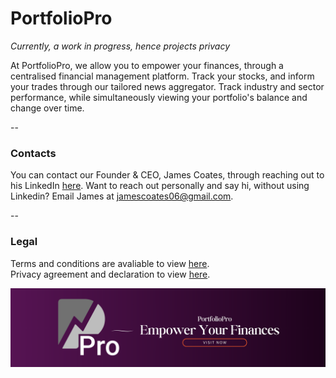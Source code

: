 # PortfolioPro
*Currently, a work in progress, hence projects privacy*
<br>

At PortfolioPro, we allow you to empower your finances, through a centralised financial management platform. Track your stocks, and inform your trades through our tailored news aggregator. Track industry and sector performance, while simultaneously viewing your portfolio's balance and change over time.


--
### Contacts

You can contact our Founder & CEO, James Coates, through reaching out to his LinkedIn [here](https://www.linkedin.com/in/jamescoatesaus/). Want to reach out personally and say hi, without using Linkedin? Email James at [jamescoates06@gmail.com](mailto:jamescoates06@gmail.com).


--
### Legal

Terms and conditions are avaliable to view [here](/terms/terms.md).
<br>
Privacy agreement and declaration to view [here](/privacy/privacy.md).











![PortfolioPro Banner](resources/images/banner-highestres.png)






<!-- # sdd-bus-tracker -->
<!-- 
A repository for a location-based bus tracking program, through which users can see ETAs of nearby buses. 
**Currently accessable via: [https://stlukes.link/bus](https://stlukes.link/bus).** 
<br>
<br>![St. Luke's Grammar School Bus Tracker Logo](imagesandresources/SLGSBTLogo.png)
<br>

____

Currently, this program only displays buses **to/from** St. Luke's Grammar (*Dee Why Campus _only_)*. Buses displayed are state-run buses, typically operated by Keolis Downer, or CDC Bus NSW.
____ 

<br>
Contact James, using the below details, to request a customised version for your educational institution, local bus stop, or personal use.
<br><br>



# Installation Instructions (Running Locally)
If you wish to experiment, and test this program locally, running on your own machine, or development servers, please follow the guide below. *If you wish to run the program on Windows, ensure that you have PHP installed on Windows, and run the PHP file as appropriate to x86.*

### Unix/MacOS/Linux etc.:

**Prerequisites:**

* Homebrew (Linux/MacOS/Unix) is installed)
	* If not, please visit the [homebrew website](https://brew.sh), or run this command to install it on your machine: `/bin/bash -c "$(curl -fsSL https://raw.githubusercontent.com/Homebrew/install/HEAD/install.sh)"`

**Installation Guide:**

1. Clone this repository 
	- Recommended to use a CLI for this step, as it will make the process of running locally a lot smoother. 
	- `git clone https://github.com/nexuspcs/sdd-bus-tracker.git`
2. Ensure your working directory in your CLI is in the root folder of this newly-cloned repository
3. Ensure that the file `run-locally.sh` is visable.
4. Ensure that the file `run-locally.sh` is executable. 
	- This can be confirmed by running CMOD: `cmod +x run-locally.sh`. 
5. Run the `run-locally.sh` file: 
	- `./run-locally.sh`
6. This shell script will install **PHP** on your machine. 
	- If installed **already**, it will check for updates, as this shell script is simply running this command: `brew install php`
7. Ensure that you **DO NOT** interupt this script, as it may be in the process of updating PHP, without printing CLI log messages.
8. Once the script has confirmed the existence of PHP on your machine, it will wait a moment, and then open your OS' default web browser
	- If your web browser does not open automatically, navigate to the URL declared in the shell script: `http://localhost:9005/main.php`.

**Additional Information:**
* **Please note:** A significantly more detailed user manual is accessable via a Google Doc Document **[here](https://docs.google.com/document/d/1wg2mLj8-_ozyilNOx47nQtIWV2n1cYWXAYCNQNweTbs/edit?usp=sharing)**



Within this repository, contains the source code files for the SDD Task 2 Project, 2023. Please contact James using the following link: [James' email](mailto:jamesac2024@student.stlukes.nsw.edu.au).



~~For temporary access to this site, use the following link [https://nexuspcs.github.io/sdd-bus-tracker/](https://nexuspcs.github.io/sdd-bus-tracker/). _please note: this link is not able to run PHP code, therefore only a static page will be shown..._~~



### Mirrors (no-optimisation):

[https://slgs-bustracker.000webhostapp.com/main.php](https://slgs-bustracker.000webhostapp.com/main.php) <br>
[http://slgsbuses.000.pe/main.php](http://slgsbuses.000.pe/main.php) <br>
These mirrors are able to run the PHP code, but is only up to date with our progress WHEN we _upload_ files, _not_ when commits are uploaded via GitHub. FTP upload is in use for *000webhostapp*, and also *000.pe*, but is not live with GitHub.

  -->
